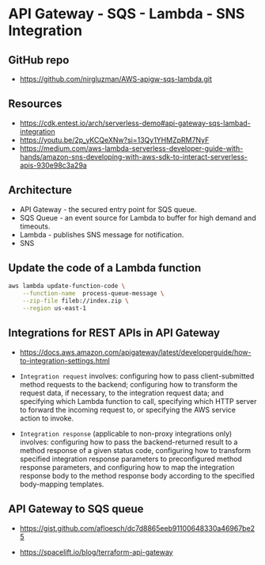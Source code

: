 # API Gateway - SQS - Lambda - SNS Integration

## GitHub repo

- <https://github.com/nirgluzman/AWS-apigw-sqs-lambda.git>

## Resources

- <https://cdk.entest.io/arch/serverless-demo#api-gateway-sqs-lambad-integration>
- <https://youtu.be/2p_yKCQeXNw?si=13Qy1YHMZpRM7NyF>
- <https://medium.com/aws-lambda-serverless-developer-guide-with-hands/amazon-sns-developing-with-aws-sdk-to-interact-serverless-apis-930e98c3a29a>

## Architecture

- API Gateway - the secured entry point for SQS queue.
- SQS Queue - an event source for Lambda to buffer for high demand and timeouts.
- Lambda - publishes SNS message for notification.
- SNS

## Update the code of a Lambda function

```bash
aws lambda update-function-code \
    --function-name  process-queue-message \
    --zip-file fileb://index.zip \
    --region us-east-1
```

## Integrations for REST APIs in API Gateway

- <https://docs.aws.amazon.com/apigateway/latest/developerguide/how-to-integration-settings.html>

- `Integration request` involves: configuring how to pass client-submitted method requests to the
  backend; configuring how to transform the request data, if necessary, to the integration request
  data; and specifying which Lambda function to call, specifying which HTTP server to forward the
  incoming request to, or specifying the AWS service action to invoke.

- `Integration response` (applicable to non-proxy integrations only) involves: configuring how to
  pass the backend-returned result to a method response of a given status code, configuring how to
  transform specified integration response parameters to preconfigured method response parameters,
  and configuring how to map the integration response body to the method response body according to
  the specified body-mapping templates.

## API Gateway to SQS queue

- <https://gist.github.com/afloesch/dc7d8865eeb91100648330a46967be25>

- <https://spacelift.io/blog/terraform-api-gateway>
